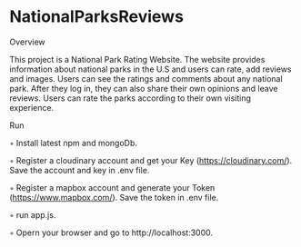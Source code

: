 # NationalParksReviews

Overview

This project is a National Park Rating Website. The website provides information about national parks in the U.S and users can rate, add reviews and images. Users can see the ratings and comments about any national park. After they log in, they can also share their own opinions and leave reviews. Users can rate the parks according to their own visiting experience.

Run

◦ Install latest npm and mongoDb.

◦ Register a cloudinary account and get your Key (https://cloudinary.com/). Save the account and key in .env file.

◦ Register a mapbox account and generate your Token (https://www.mapbox.com/). Save the token in .env file.

◦ run app.js.

◦ Opern your browser and go to http://localhost:3000.

